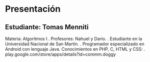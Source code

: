 # Presentación

## Estudiante: Tomas Menniti

Materia: Algoritmos I
.
Profesores: Nahuel y Dario.
.
Estudiante en la Universidad Nacional de San Martín.
.
Programador especializado en Android con lenguaje Java. Conocimientos en PHP, C, HTML y CSS:
.
play.google.com/store/apps/details?id=commm.doggy




